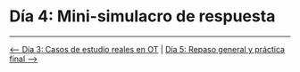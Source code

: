 # Día 4: Mini-simulacro de respuesta

---

[⟵ Día 3: Casos de estudio reales en OT](./03-Casos_Reales_OT.md) | [Día 5: Repaso general y práctica final ⟶](./05-Repaso_Final.md)

